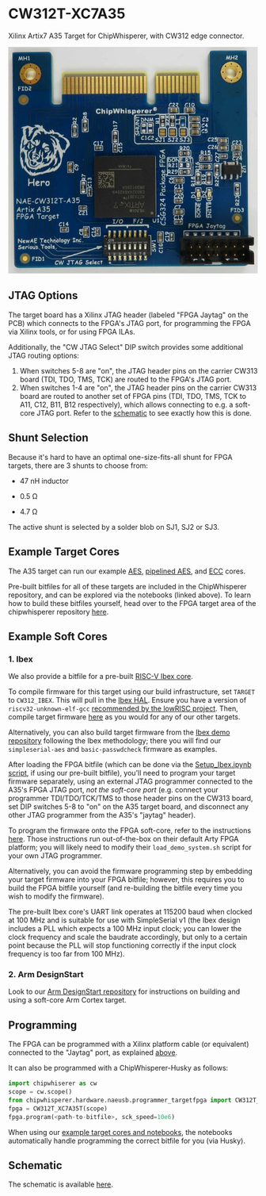 # CW312T-XC7A35

Xilinx Artix7 A35 Target for ChipWhisperer, with CW312 edge connector.

![](Images/chipwhisperer-10-a35prod_jpg_md-xl.jpg)

## JTAG Options
The target board has a Xilinx JTAG header (labeled "FPGA Jaytag" on the PCB)
which connects to the FPGA's JTAG port, for programming the FPGA via Xilinx
tools, or for using FPGA ILAs.

Additionally, the "CW JTAG Select" DIP switch provides some additional JTAG
routing options:
1. When switches 5-8 are "on", the JTAG header pins on the carrier CW313
   board (TDI, TDO, TMS, TCK) are routed to the FPGA's JTAG port.
2. When switches 1-4 are "on", the JTAG header pins on the carrier CW313
   board are routed to another set of FPGA pins (TDI, TDO, TMS, TCK to A11,
   C12, B11, B12 respectively), which allows connecting to e.g. a
   soft-core JTAG port.
Refer to the [schematic](#schematic) to see exactly how this is done.

## Shunt Selection
Because it's hard to have an optimal one-size-fits-all shunt for FPGA
targets, there are 3 shunts to choose from:

* 47 nH inductor

* 0.5 &Omega;

* 4.7 &Omega;

The active shunt is selected by a solder blob on SJ1, SJ2 or SJ3.

## Example Target Cores
The A35 target can run our example 
[AES](https://github.com/newaetech/chipwhisperer-jupyter/blob/master/demos/PA_HW_CW305_1-Attacking_AES_on_an_FPGA.ipynb), 
[pipelined AES](https://github.com/newaetech/chipwhisperer-jupyter/blob/master/demos/CW305_AES_pipelined.ipynb), and 
[ECC](https://github.com/newaetech/chipwhisperer-jupyter/tree/master/courses/sca204) 
cores. 

Pre-built bitfiles for all of these targets are included in the
ChipWhisperer repository, and can be explored via the notebooks (linked
above). To learn how to build these bitfiles yourself, head over to the
FPGA target area of the chipwhisperer repository
[here](https://github.com/newaetech/chipwhisperer/tree/develop/firmware/fpgas).

## Example Soft Cores
### 1. Ibex
We also provide a bitfile for a pre-built 
[RISC-V Ibex core](https://github.com/lowRISC/ibex-demo-system).

To compile firmware for this target using our build infrastructure, set
`TARGET` to `CW312_IBEX`. This will pull in the 
[Ibex HAL](https://github.com/newaetech/chipwhisperer/tree/develop/hardware/victims/firmware/hal/ibex).
Ensure you have a version of `riscv32-unknown-elf-gcc` [recommended by the
lowRISC project](https://github.com/lowRISC/lowrisc-toolchains/releases).
Then, compile target firmware 
[here](https://github.com/newaetech/chipwhisperer/tree/develop/hardware/victims/firmware) 
as you would for any of our other targets.

Alternatively, you can also build target firmware from the 
[Ibex demo repository](https://github.com/lowRISC/ibex-demo-system#building-software)
following the Ibex methodology; there you will find our `simpleserial-aes` and
`basic-passwdcheck` firmware as examples.

After loading the FPGA bitfile (which can be done via the
[Setup\_Ibex.ipynb script](https://github.com/newaetech/chipwhisperer-jupyter/blob/master/Setup_Scripts/Setup_Ibex.ipynb), 
if using our pre-built bitfile), you'll need to program your target firmware
separately, using an external JTAG programmer connected to the A35's FPGA
JTAG port, *not the soft-core port* (e.g. connect your programmer
TDI/TDO/TCK/TMS to those header pins on the CW313 board, set DIP switches
5-8 to "on" on the A35 target board, and disconnect any other JTAG
programmer from the A35's "jaytag" header).

To program the firmware onto the FPGA soft-core, refer to the instructions
[here](https://github.com/lowRISC/ibex-demo-system#loading-an-application-to-the-programmed-fpga).
Those instructions run out-of-the-box on their default Arty FPGA platform;
you will likely need to modify their `load_demo_system.sh` script for your
own JTAG programmer.

Alternatively, you can avoid the firmware programming step by embedding your
target firmware into your FPGA bitfile; however, this requires you to build
the FPGA bitfile yourself (and re-building the bitfile every time you wish
to modify the firmware).

The pre-built Ibex core's UART link operates at 115200 baud when clocked at
100 MHz and is suitable for use with SimpleSerial v1 (the Ibex design
includes a PLL which expects a 100 MHz input clock; you can lower the clock
frequency and scale the baudrate accordingly, but only to a certain point
because the PLL will stop functioning correctly if the input clock frequency
is too far from 100 MHz).

### 2. Arm DesignStart
Look to our 
[Arm DesignStart repository](https://github.com/newaetech/CW305-Arm-DesignStart) 
for instructions on building and using a soft-core Arm Cortex target.


## Programming
The FPGA can be programmed with a Xilinx platform cable (or equivalent)
connected to the "Jaytag" port, as explained [above](#jtag-options).

It can also be programmed with a ChipWhisperer-Husky as follows:

```Python
import chipwhiserer as cw
scope = cw.scope()
from chipwhisperer.hardware.naeusb.programmer_targetfpga import CW312T_XC7A35T
fpga = CW312T_XC7A35T(scope)
fpga.program(<path-to-bitfile>, sck_speed=10e6)
```

When using our [example target cores and notebooks](#example-target-cores),
the notebooks automatically handle programming the correct bitfile for you
(via Husky).

## Schematic

The schematic is available
[here](https://github.com/newaetech/chipwhisperer-target-cw308t/blob/main/CW312T_XC7A35T/NAE-CW312T0XC7A35-04.PDF).

